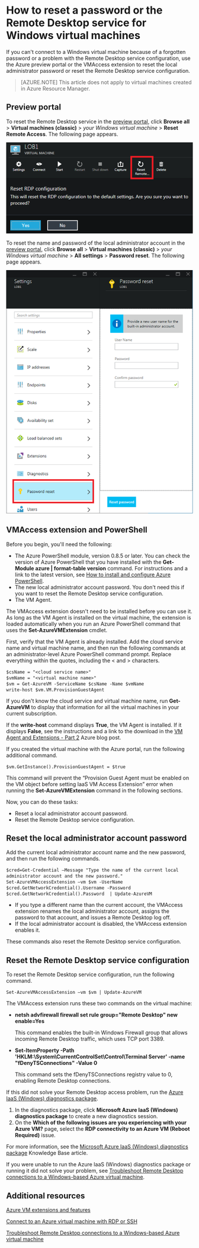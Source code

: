 <properties
	pageTitle="How to reset a password or the Remote Desktop service for Windows virtual machines"
	description="Quickly reset a local administrator password or the Remote Desktop service for Windows virtual machines using the Azure preview portal or PowerShell commands."
	services="virtual-machines"
	documentationCenter=""
	authors="JoeDavies-MSFT"
	manager="timlt"
	editor=""
	tags="azure-service-management"/>

<tags
	ms.service="virtual-machines"
	ms.workload="infrastructure-services"
	ms.tgt_pltfrm="na"
	ms.devlang="na"
	ms.topic="article"
	ms.date="07/21/2015"
	ms.author="josephd"/>

# How to reset a password or the Remote Desktop service for Windows virtual machines

If you can't connect to a Windows virtual machine because of a forgotten password or a problem with the Remote Desktop service configuration, use the Azure preview portal or the VMAccess extension to reset the local administrator password or reset the Remote Desktop service configuration.

> [AZURE.NOTE] This article does not apply to virtual machines created in Azure Resource Manager.

## Preview portal

To reset the Remote Desktop service in the [preview portal](https://portal.azure.com), click **Browse all** > **Virtual machines (classic)** > *your Windows virtual machine* > **Reset Remote Access**. The following page appears.


![](./media/virtual-machines-windows-reset-password/Portal-RDP-Reset-Windows.png)

To reset the name and password of the local administrator account in the [preview portal](https://portal.azure.com), click **Browse all** > **Virtual machines (classic)** > *your Windows virtual machine* > **All settings** > **Password reset**. The following page appears.

![](./media/virtual-machines-windows-reset-password/Portal-PW-Reset-Windows.png)


## VMAccess extension and PowerShell

Before you begin, you'll need the following:

- The Azure PowerShell module, version 0.8.5 or later. You can check the version of Azure PowerShell that you have installed with the **Get-Module azure | format-table version** command. For instructions and a link to the latest version, see [How to install and configure Azure PowerShell](http://go.microsoft.com/fwlink/p/?linkid=320552&clcid=0x409).
- The new local administrator account password. You don't need this if you want to reset the Remote Desktop service configuration.
- The VM Agent.

The VMAccess extension doesn't need to be installed before you can use it. As long as the VM Agent is installed on the virtual machine, the extension is loaded automatically when you run an Azure PowerShell command that uses the **Set-AzureVMExtension** cmdlet.

First, verify that the VM Agent is already installed. Add the cloud service name and virtual machine name, and then run the following commands at an administrator-level Azure PowerShell command prompt. Replace everything within the quotes, including the < and > characters.

	$csName = "<cloud service name>"
	$vmName = "<virtual machine name>"
	$vm = Get-AzureVM -ServiceName $csName -Name $vmName
	write-host $vm.VM.ProvisionGuestAgent

If you don't know the cloud service and virtual machine name, run **Get-AzureVM** to display that information for all the virtual machines in your current subscription.

If the **write-host** command displays **True**, the VM Agent is installed. If it displays **False**, see the instructions and a link to the download in the [VM Agent and Extensions - Part 2](http://go.microsoft.com/fwlink/p/?linkid=403947&clcid=0x409) Azure blog post.

If you created the virtual machine with the Azure portal, run the following additional command.

	$vm.GetInstance().ProvisionGuestAgent = $true

This command will prevent the “Provision Guest Agent must be enabled on the VM object before setting IaaS VM Access Extension” error when running the **Set-AzureVMExtension** command in the following sections.

Now, you can do these tasks:

- Reset a local administrator account password.
- Reset the Remote Desktop service configuration.

## Reset the local administrator account password

Add the current local administrator account name and the new password, and then run the following commands.

	$cred=Get-Credential –Message "Type the name of the current local administrator account and the new password."
	Set-AzureVMAccessExtension –vm $vm -UserName $cred.GetNetworkCredential().Username -Password $cred.GetNetworkCredential().Password  | Update-AzureVM

- If you type a different name than the current account, the VMAccess extension renames the local administrator account, assigns the password to that account, and issues a Remote Desktop log off.
- If the local administrator account is disabled, the VMAccess extension enables it.

These commands also reset the Remote Desktop service configuration.

## Reset the Remote Desktop service configuration

To reset the Remote Desktop service configuration, run the following command.

	Set-AzureVMAccessExtension –vm $vm | Update-AzureVM

The VMAccess extension runs these two commands on the virtual machine:

- **netsh advfirewall firewall set rule group="Remote Desktop" new enable=Yes**

	This command enables the built-in Windows Firewall group that allows incoming Remote Desktop traffic, which uses TCP port 3389.

- **Set-ItemProperty -Path 'HKLM:\System\CurrentControlSet\Control\Terminal Server' -name "fDenyTSConnections" -Value 0**

	This command sets the fDenyTSConnections registry value to 0, enabling Remote Desktop connections.

If this did not solve your Remote Desktop access problem, run the [Azure IaaS (Windows) diagnostics package](https://home.diagnostics.support.microsoft.com/SelfHelp?knowledgebaseArticleFilter=2976864).

1.	In the diagnostics package, click **Microsoft Azure IaaS (Windows) diagnostics package** to create a new diagnostics session.
2.	On the **Which of the following issues are you experiencing with your Azure VM?** page, select the **RDP connectivity to an Azure VM (Reboot Required)** issue.

For more information, see the [Microsoft Azure IaaS (Windows) diagnostics package](http://support.microsoft.com/kb/2976864) Knowledge Base article.

If you were unable to run the Azure IaaS (Windows) diagnostics package or running it did not solve your problem, see [Troubleshoot Remote Desktop connections to a Windows-based Azure virtual machine](virtual-machines-troubleshoot-remote-desktop-connections.md).


## Additional resources

[Azure VM extensions and features](http://msdn.microsoft.com/library/azure/dn606311.aspx)

[Connect to an Azure virtual machine with RDP or SSH](http://msdn.microsoft.com/library/azure/dn535788.aspx)

[Troubleshoot Remote Desktop connections to a Windows-based Azure virtual machine](virtual-machines-troubleshoot-remote-desktop-connections.md)
